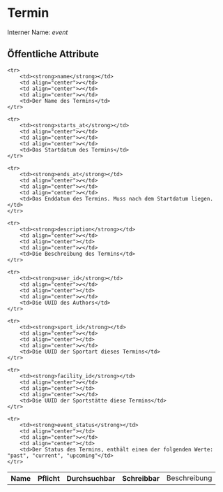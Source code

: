 # Termin

Interner Name: *event*

## Öffentliche Attribute


<table>
	<tr>
		<th align="left">Name</th>
		<th>Pflicht</th>
		<th>Durchsuchbar</th>
		<th>Schreibbar</th>
		<td>Beschreibung</td>
	</tr>

	<tr>
		<td><strong>name</strong></td>
		<td align="center">✔</td>
		<td align="center">✔</td>
		<td align="center">✔</td>
		<td>Der Name des Termins</td>
	</tr>

	<tr>
		<td><strong>starts_at</strong></td>
		<td align="center">✔</td>
		<td align="center">✔</td>
		<td align="center">✔</td>
		<td>Das Startdatum des Termins</td>
	</tr>

	<tr>
		<td><strong>ends_at</strong></td>
		<td align="center">✔</td>
		<td align="center">✔</td>
		<td align="center">✔</td>
		<td>Das Enddatum des Termins. Muss nach dem Startdatum liegen.</td>
	</tr>

	<tr>
		<td><strong>description</strong></td>
		<td align="center">✔</td>
		<td align="center"></td>
		<td align="center">✔</td>
		<td>Die Beschreibung des Termins</td>
	</tr>

	<tr>
		<td><strong>user_id</strong></td>
		<td align="center">✔</td>
		<td align="center"></td>
		<td align="center">✔</td>
		<td>Die UUID des Authors</td>
	</tr>

	<tr>
		<td><strong>sport_id</strong></td>
		<td align="center">✔</td>
		<td align="center"></td>
		<td align="center">✔</td>
		<td>Die UUID der Sportart dieses Termins</td>
	</tr>

	<tr>
		<td><strong>facility_id</strong></td>
		<td align="center">✔</td>
		<td align="center"></td>
		<td align="center">✔</td>
		<td>Die UUID der Sportstätte diese Termins</td>
	</tr>

	<tr>
		<td><strong>event_status</strong></td>
		<td align="center"></td>
		<td align="center">✔</td>
		<td align="center"></td>
		<td>Der Status des Termins, enthält einen der folgenden Werte: "past", "current", "upcoming"</td>
	</tr>
</table>

